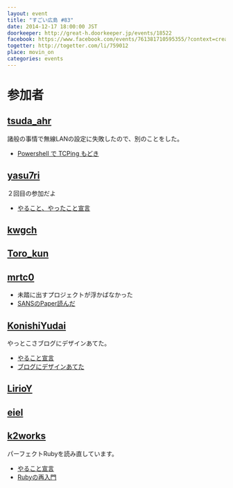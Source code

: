 ```yaml
---
layout: event
title: "すごい広島 #83"
date: 2014-12-17 18:00:00 JST
doorkeeper: http://great-h.doorkeeper.jp/events/18522
facebook: https://www.facebook.com/events/761381710595355/?context=create&previousaction=create&source=49&sid_create=1485863017
togetter: http://togetter.com/li/759012
place: movin_on
categories: events
---
```


# 参加者


## [tsuda_ahr](http://twitter.com/tsuda_ahr)

諸般の事情で無線LANの設定に失敗したので、別のことをした。

* [Powershell で TCPing もどき](http://ooltcloud.expressweb.jp/201412/article_17235628.html)

## [yasu7ri](https://github.com/yasu7ri)

２回目の参加だよ

* [やること、やったこと宣言](https://github.com/great-h/great-h.github.io/issues/1415)


## [kwgch](https://github.com/kwgch)


## [Toro_kun](https://twitter.com/Toro_kun)


## [mrtc0](http://twitter.com/mrtc0)

* 未踏に出すプロジェクトが浮かばなかった
* [SANSのPaper読んだ](http://www.sans.org/reading-room/whitepapers/detection/60-seconds-wire-malicious-traffic-34307)



## [KonishiYudai](http://twitter.com/KonishiYudai)

やっとこさブログにデザインあてた。

* [やること宣言](https://github.com/great-h/great-h.github.io/issues/1417 "やること宣言")
* [ブログにデザインあてた](http://konishi-yudai.com/)


## [LirioY](http://twitter.com/LirioY)


## [eiel](http://eiel.info/)

## [k2works](https://github.com/k2works)

パーフェクトRubyを読み直しています。

* [やること宣言](https://github.com/great-h/great-h.github.io/issues/1422)
* [Rubyの再入門](https://gist.github.com/k2works)
